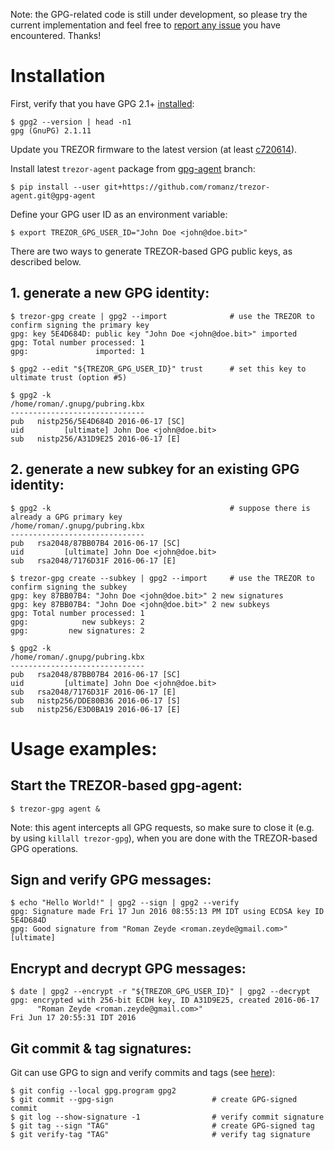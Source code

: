 Note: the GPG-related code is still under development, so please try the current implementation
and feel free to [report any issue](https://github.com/romanz/trezor-agent/issues) you have encountered.
Thanks!

# Installation

First, verify that you have GPG 2.1+ [installed](https://gist.github.com/vt0r/a2f8c0bcb1400131ff51):

```
$ gpg2 --version | head -n1
gpg (GnuPG) 2.1.11
```

Update you TREZOR firmware to the latest version (at least [c720614](https://github.com/trezor/trezor-mcu/commit/c720614f6e9b9c07f446c95bda0257980d942871)).

Install latest `trezor-agent` package from [gpg-agent](https://github.com/romanz/trezor-agent/commits/gpg-agent) branch:
```
$ pip install --user git+https://github.com/romanz/trezor-agent.git@gpg-agent
```

Define your GPG user ID as an environment variable:
```
$ export TREZOR_GPG_USER_ID="John Doe <john@doe.bit>"
```

There are two ways to generate TREZOR-based GPG public keys, as described below.

## 1. generate a new GPG identity:

```
$ trezor-gpg create | gpg2 --import              # use the TREZOR to confirm signing the primary key
gpg: key 5E4D684D: public key "John Doe <john@doe.bit>" imported
gpg: Total number processed: 1
gpg:               imported: 1

$ gpg2 --edit "${TREZOR_GPG_USER_ID}" trust      # set this key to ultimate trust (option #5)

$ gpg2 -k
/home/roman/.gnupg/pubring.kbx
------------------------------
pub   nistp256/5E4D684D 2016-06-17 [SC]
uid         [ultimate] John Doe <john@doe.bit>
sub   nistp256/A31D9E25 2016-06-17 [E]
```

## 2. generate a new subkey for an existing GPG identity:

```
$ gpg2 -k                                        # suppose there is already a GPG primary key
/home/roman/.gnupg/pubring.kbx
------------------------------
pub   rsa2048/87BB07B4 2016-06-17 [SC]
uid         [ultimate] John Doe <john@doe.bit>
sub   rsa2048/7176D31F 2016-06-17 [E]

$ trezor-gpg create --subkey | gpg2 --import     # use the TREZOR to confirm signing the subkey
gpg: key 87BB07B4: "John Doe <john@doe.bit>" 2 new signatures
gpg: key 87BB07B4: "John Doe <john@doe.bit>" 2 new subkeys
gpg: Total number processed: 1
gpg:            new subkeys: 2
gpg:         new signatures: 2

$ gpg2 -k
/home/roman/.gnupg/pubring.kbx
------------------------------
pub   rsa2048/87BB07B4 2016-06-17 [SC]
uid         [ultimate] John Doe <john@doe.bit>
sub   rsa2048/7176D31F 2016-06-17 [E]
sub   nistp256/DDE80B36 2016-06-17 [S]
sub   nistp256/E3D0BA19 2016-06-17 [E]
```

# Usage examples:

## Start the TREZOR-based gpg-agent:
```
$ trezor-gpg agent &
```
Note: this agent intercepts all GPG requests, so make sure to close it (e.g. by using `killall trezor-gpg`),
when you are done with the TREZOR-based GPG operations.

## Sign and verify GPG messages:
```
$ echo "Hello World!" | gpg2 --sign | gpg2 --verify
gpg: Signature made Fri 17 Jun 2016 08:55:13 PM IDT using ECDSA key ID 5E4D684D
gpg: Good signature from "Roman Zeyde <roman.zeyde@gmail.com>" [ultimate]
```
## Encrypt and decrypt GPG messages:
```
$ date | gpg2 --encrypt -r "${TREZOR_GPG_USER_ID}" | gpg2 --decrypt
gpg: encrypted with 256-bit ECDH key, ID A31D9E25, created 2016-06-17
      "Roman Zeyde <roman.zeyde@gmail.com>"
Fri Jun 17 20:55:31 IDT 2016
```

## Git commit & tag signatures:
Git can use GPG to sign and verify commits and tags (see [here](https://git-scm.com/book/en/v2/Git-Tools-Signing-Your-Work)):
```
$ git config --local gpg.program gpg2
$ git commit --gpg-sign                      # create GPG-signed commit
$ git log --show-signature -1                # verify commit signature
$ git tag --sign "TAG"                       # create GPG-signed tag
$ git verify-tag "TAG"                       # verify tag signature
```